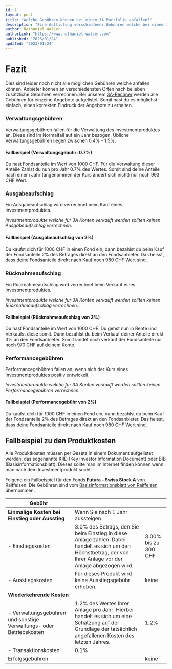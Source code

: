 ```yaml
---
id: 1
layout: post
title: "Welche Gebühren können bei einem 3A Portfolio anfallen?"
description: "Eine Auflistung verschiedener Gebühren welche bei einem 3A Portfolio anfallen können."
author: Nathaniel Walser
authorLink: "https://www.nathaniel-walser.com"
published: "2023/01/24"
updated: "2023/01/24"
---
```





# Fazit
Dies sind leider noch nicht alle möglichen Gebühren welche anfallen können.
Anbieter können an verschiedensten Orten nach belieben zusätzliche Gebühren
verrechnen. Bei unserem [3A-Rechner](http://localhost:5173/rechner) werden alle
Gebühren für einzelne Angebote aufgelistet. Somit hast du es möglichst einfach,
einen korrekten Eindruck der Angebote zu erhalten.



### Verwaltungsgebühren
Verwaltungsgebühren fallen für die Verwaltung des Investmentproduktes an. Diese
sind im Normalfall auf ein Jahr bezogen. Übliche Verwaltungsgebühren liegen
zwischen 0.4% - 1.5%.

#### Fallbeispiel (Verwaltungsgebühr: 0.7%)
Du hast Fondsanteile im Wert von 1000 CHF. Für die Verwaltung dieser Anteile
Zahlst du nun pro Jahr 0.7% des Wertes. Somit sind deine Anteile nach einem Jahr
(angenommen der Kurs ändert sich nicht) nur noch 993 CHF Wert.

### Ausgabeaufschlag
Ein Ausgabeaufschlag wird verrechnet beim Kauf eines Investmentproduktes.

*Investmentprodukte welche für 3A Konten verkauft werden sollten keinen
Ausgabeaufschlag verrechnen.*

#### Fallbeispiel (Ausgabeaufschlag von 2%)
Du kaufst dich für 1000 CHF in einen Fond ein, dann bezahlst du beim Kauf der
Fondsanteile 2% des Betrages direkt an den Fondsanbieter. Das heisst, dass deine
Fondsanteile direkt nach Kauf noch 980 CHF Wert sind.

### Rücknahmeaufschlag
Ein Rücknahmeaufschlag wird verrechnet beim Verkauf eines Investmentproduktes.

*Investmentprodukte welche für 3A Konten verkauft werden sollten keinen
Rücknahmeaufschlag verrechnen.*

#### Fallbeispiel (Rücknahmeaufschlag von 3%)
Du hast Fondsanteile im Wert von 1000 CHF. Du gehst nun in Rente und Verkaufst
diese somit. Dann bezahlst du beim Verkauf deiner Anteile direkt 3% an den
Fondsanbieter. Somit landet nach verkauf der Fondsanteile nur noch 970 CHF auf
deinem Konto.

### Performancegebühren
Performancegebühren fallen an, wenn sich der Kurs eines Investmentproduktes
positiv entwickelt. 

*Investmentprodukte welche für 3A Konten verkauft werden sollten keinen
Performancegebühren verrechnen.*

#### Fallbeispiel (Performancegebühr von 2%)
Du kaufst dich für 1000 CHF in einen Fond ein, dann bezahlst du beim Kauf der
Fondsanteile 2% des Betrages direkt an den Fondsanbieter. Das heisst, dass deine
Fondsanteile direkt nach Kauf noch 980 CHF Wert sind.

## Fallbeispiel zu den Produktkosten
Alle Produktkosten müssen per Gesetz in einem Dokument aufgelistet werden, das
sogenannte KIID (Key Investor Information Document) oder BIB
(Basisinformationsblatt). Dieses sollte man im Internet finden können wenn man
nach dem Investmentprodukt sucht.

Folgend ein Fallbeispiel für den Fonds **Futura - Swiss Stock A** von
Raiffeisen. Die Gebühren sind vom [Basisinformationsblatt von
Raiffeisen](https://docs.publifund.com/kideu/CH0011980981/de_CH) übernommen.

| Gebühr                                                              |                                                                                                                                                                |                      |
| ------------------------------------------------------------------- | -------------------------------------------------------------------------------------------------------------------------------------------------------------- | -------------------- |
| **Einmalige Kosten bei Einstieg oder Ausstieg**                     | Wenn Sie nach 1 Jahr aussteigen                                                                                                                                |                      |
| - Einstiegskosten                                                   | 3.0% des Betrags, den Sie beim Einstieg in diese Anlage zahlen. Dabei handelt es sich um den Höchstbetrag, der von Ihrer Anlage vor der Anlage abgezogen wird. | 3.00% bis zu 300 CHF |
| - Ausstiegskosten                                                   | Für dieses Produkt wird keine Ausstiegsgebühr erhoben.                                                                                                         | keine                |
| **Wiederkehrende Kosten**                                           |                                                                                                                                                                |                      |
| - Verwaltungsgebühren und sonstige Verwaltungs- oder Betriebskosten | 1.2% des Wertes Ihrer  Anlage pro Jahr. Hierbei handelt es sich um eine Schätzung auf der Grundlage der tatsächlich angefallenen Kosten des letzten Jahres.    | 1.2%                 |
| - Transaktionskosten                                                | 0.1%                                                                                                                                                           |                      |
| Erfolgsgebühren                                                     |                                                                                                                                                                | keine                |


